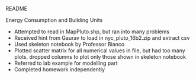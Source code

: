 README

Energy Consumption and Building Units

- Attempted to read in MapPluto.shp, but ran into many problems
- Received hint from Gaurav to load in nyc_pluto_16b2.zip and extract csv
- Used skeleton notebook by Professor Bianco
- Plotted scatter matrix for all numerical values in file, but had too many plots, dropped columns to plot only those shown in skeleton notebook
- Referred to lab example for modelling part
- Completed homework independently
